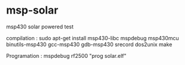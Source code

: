 msp-solar
=========

msp430 solar powered test

compilation : 
sudo apt-get install msp430-libc mspdebug msp430mcu binutils-msp430 gcc-msp430 gdb-msp430 srecord dos2unix
make

Programation : 
mspdebug rf2500 "prog solar.elf"
